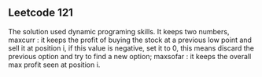 ## Leetcode 121
The solution used dynamic programing skills. It keeps two numbers, maxcurr : it keeps the profit of buying the stock at a previous low
point and sell it at position i, if this value is negative, set it to 0, this means discard the previous option and try to find a new
option; maxsofar : it keeps the overall max profit seen at position i.

